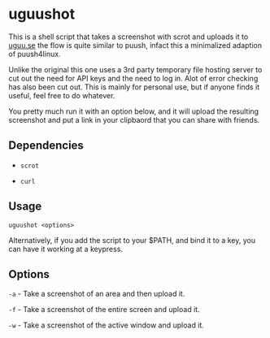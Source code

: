 # uguushot #
This is a shell script that takes a screenshot with scrot and uploads it to [uguu.se](uguu.se) the flow is quite similar to puush, infact this a minimalized adaption of puush4linux.

Unlike the original this one uses a 3rd party temporary file hosting server to cut out the need for API keys and the need to log in. Alot of error checking has also been cut out. This is mainly for personal use, but if anyone finds it useful, feel free to do whatever.

You pretty much run it with an option below, and it will upload the resulting screenshot and put a link in your clipbaord that you can share with friends.

## Dependencies ##
* `scrot`

* `curl`

## Usage
`uguushot <options>`

Alternatively, if you add the script to your $PATH, and bind it to a key, you can have it working at a keypress.

## Options
`-a` - Take a screenshot of an area and then upload it.

`-f` - Take a screenshot of the entire screen and upload it.

`-w` - Take a screenshot of the active window and upload it.

